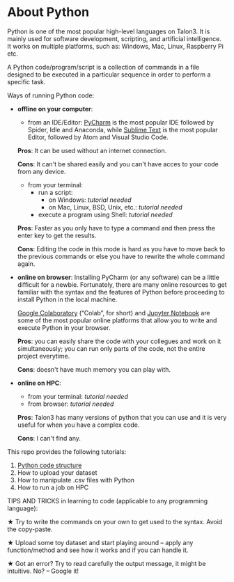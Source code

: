 # About Python 

Python is one of the most popular high-level languages on Talon3. It is mainly used for software development, scripting, and artificial intelligence. It works on multiple platforms, such as: Windows, Mac, Linux, Raspberry Pi etc.

A Python code/program/script is a collection of commands in a file designed to be executed in a particular sequence in order to perform a specific task. 

Ways of running Python code:

* **offline on your computer**: 

  * from an IDE/Editor: [PyCharm](https://www.jetbrains.com/pycharm/) is the most popular IDE followed by Spider, Idle and Anaconda, while [Sublime Text]() is the most popular Editor, followed by Atom and Visual Studio Code.

  **Pros**: It can be used without an internet connection.
  
  **Cons**: It can't be shared easily and you can't have acces to your code from any device.  
  
  * from your terminal: 
    * run a script:
      * on Windows: _tutorial needed_
      * on Mac, Linux, BSD, Unix, etc.: _tutorial needed_
    * execute a program using Shell: _tutorial needed_

  **Pros**: Faster as you only have to type a command and then press the enter key to get the results.
  
  **Cons**: Editing the code in this mode is hard as you have to move back to the previous commands or else you have to rewrite the whole command again.

* **online on browser**: Installing PyCharm (or any software) can be a little difficult for a newbie. Fortunately, there are many online resources to get familiar with the syntax and the features of Python before proceeding to install Python in the local machine.

  [Google Colaboratory](https://colab.research.google.com/notebooks/intro.ipynb) (“Colab”, for short) and [Jupyter Notebook](https://jupyter.org/try) are some of the most popular online platforms that allow you to write and execute Python in your browser.

  **Pros**: you can easily share the code with your collegues and work on it simultaneously; you can run only parts of the code, not the entire project everytime.
  
  **Cons**: doesn't have much memory you can play with.

* **online on HPC**: 
  - from your terminal:  _tutorial needed_
  - from browser: _tutorial needed_

  **Pros**: Talon3 has many versions of python that you can use and it is very useful for when you have a complex code.
  
  **Cons**: I can't find any. 

This repo provides the following tutorials:

1. [Python code structure](https://github.com/UNT-RITS/Tutorials/blob/master/Basic_Python/Python%20code%20structure.md)
2. How to upload your dataset
3. How to manipulate .csv files with Python
4. How to run a job on HPC

TIPS AND TRICKS in learning to code (applicable to any programming language):

  ★	Try to write the commands on your own to get used to the syntax. Avoid the copy-paste.
  
  ★	Upload some toy dataset and start playing around – apply any function/method and see how it works and if you can handle it.
  
  ★	Got an error? Try to read carefully the output message, it might be intuitive. No? – Google it!
